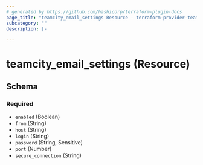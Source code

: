 ```yaml
---
# generated by https://github.com/hashicorp/terraform-plugin-docs
page_title: "teamcity_email_settings Resource - terraform-provider-teamcity"
subcategory: ""
description: |-
  
---
```


# teamcity_email_settings (Resource)





<!-- schema generated by tfplugindocs -->
## Schema

### Required

- `enabled` (Boolean)
- `from` (String)
- `host` (String)
- `login` (String)
- `password` (String, Sensitive)
- `port` (Number)
- `secure_connection` (String)
